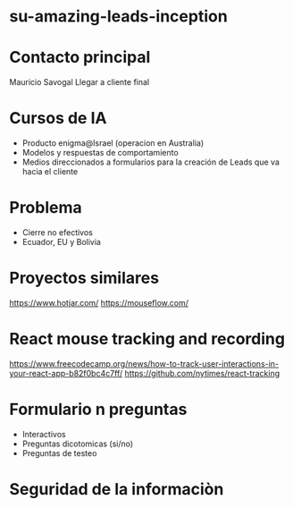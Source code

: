 # su-amazing-leads-inception

# Contacto principal
Mauricio Savogal
Llegar a cliente final

# Cursos de IA 
- Producto enigma@Israel (operacion en Australia)
- Modelos y respuestas de comportamiento
- Medios direccionados a formularios para la creación de Leads que va hacia el cliente

# Problema
- Cierre no efectivos
- Ecuador, EU y Bolivia

# Proyectos similares
https://www.hotjar.com/
https://mouseflow.com/

# React mouse tracking and recording
https://www.freecodecamp.org/news/how-to-track-user-interactions-in-your-react-app-b82f0bc4c7ff/
https://github.com/nytimes/react-tracking

# Formulario n preguntas
- Interactivos
- Preguntas dicotomicas (si/no)
- Preguntas de testeo

# Seguridad de la informaciòn
